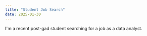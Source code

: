 ```yaml
---
title: "Student Job Search"
date: 2025-01-30
---
```

I'm a recent post-gad student searching for a job as a data analyst.
